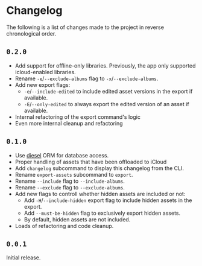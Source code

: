 # Changelog

The following is a list of changes made to the project in reverse chronological order.

## `0.2.0`

- Add support for offline-only libraries. Previously, the app only supported icloud-enabled libraries.
- Rename `-e`/`--exclude-albums` flag to `-x`/`--exclude-albums`.
- Add new export flags:
    - `-e`/`--include-edited` to include edited asset versions in the export if available.
    - `-E`/`--only-edited` to always export the edited version of an asset if available.
- Internal refactoring of the export command's logic
- Even more internal cleanup and refactoring

## `0.1.0`

- Use [diesel](https://diesel.rs) ORM for database access.
- Proper handling of assets that have been offloaded to iCloud
- Add `changelog` subcommand to display this changelog from the CLI.
- Rename `export-assets` subcommand to `export`.
- Rename `--include` flag to `--include-albums`.
- Rename `--exclude` flag to `--exclude-albums`.
- Add new flags to controll whether hidden assets are included or not:
  - Add `-H`/`--include-hidden` export flag to include hidden assets in the export.
  - Add `--must-be-hidden` flag to exclusively export hidden assets.
  - By default, hidden assets are not included.
- Loads of refactoring and code cleanup.

## `0.0.1`

Initial release.